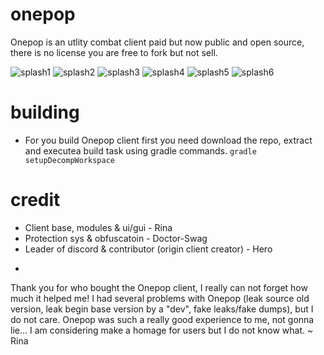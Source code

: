# onepop
Onepop is an utlity combat client paid but now public and open source, there is no license you are free to fork but not sell.

![splash1](https://github.com/SirRina/onepop/splash/splash_1.png)
![splash2](https://github.com/SirRina/onepop/splash/splash_2.png)
![splash3](https://github.com/SirRina/onepop/splash/splash_3.png)
![splash4](https://github.com/SirRina/onepop/splash/splash_4.png)
![splash5](https://github.com/SirRina/onepop/splash/splash_5.png)
![splash6](https://github.com/SirRina/onepop/splash/splash_6.png)

# building
- For you build Onepop client first you need download the repo, extract and executea build task using gradle commands.
```gradle setupDecompWorkspace```

# credit
- Client base, modules & ui/gui - Rina
- Protection sys & obfuscatoin - Doctor-Swag
- Leader of discord & contributor (origin client creator) - Hero

+

Thank you for who bought the Onepop client, I really can not forget how much it helped me!
I had several problems with Onepop (leak source old version, leak begin base version by a "dev", fake leaks/fake dumps), but I do not care.
Onepop was such a really good experience to me, not gonna lie... I am considering make a homage for users but I do not know what.
~ Rina
